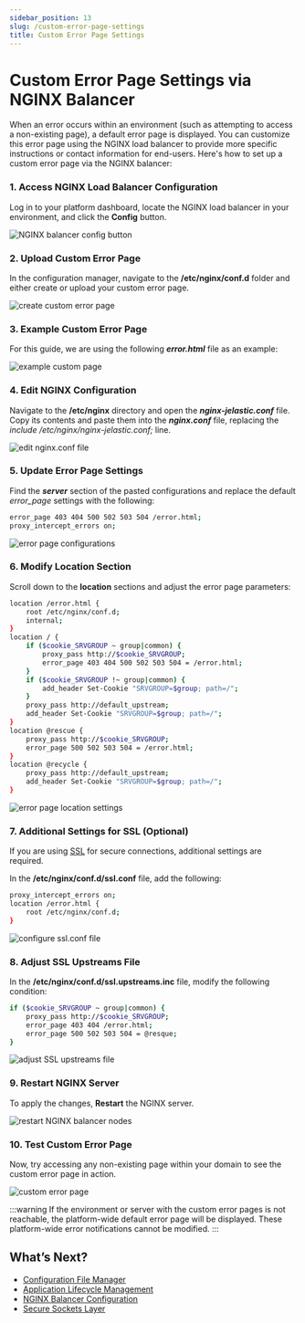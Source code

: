 ```yaml
---
sidebar_position: 13
slug: /custom-error-page-settings
title: Custom Error Page Settings
---
```

# Custom Error Page Settings via NGINX Balancer

When an error occurs within an environment (such as attempting to access a non-existing page), a default error page is displayed. You can customize this error page using the NGINX load balancer to provide more specific instructions or contact information for end-users. Here's how to set up a custom error page via the NGINX balancer:

### 1. Access NGINX Load Balancer Configuration

Log in to your platform dashboard, locate the NGINX load balancer in your environment, and click the **Config** button.

![NGINX balancer config button](#)

### 2. Upload Custom Error Page

In the configuration manager, navigate to the **/etc/nginx/conf.d** folder and either create or upload your custom error page.

![create custom error page](#)

### 3. Example Custom Error Page

For this guide, we are using the following _**error.html**_ file as an example:

![example custom page](#)

### 4. Edit NGINX Configuration

Navigate to the **/etc/nginx** directory and open the _**nginx-jelastic.conf**_ file. Copy its contents and paste them into the _**nginx.conf**_ file, replacing the _include /etc/nginx/nginx-jelastic.conf;_ line.

![edit nginx.conf file](#)

### 5. Update Error Page Settings

Find the _**server**_ section of the pasted configurations and replace the default _error_page_ settings with the following:

```bash
error_page 403 404 500 502 503 504 /error.html;
proxy_intercept_errors on;
```

![error page configurations](#)

### 6. Modify Location Section

Scroll down to the **location** sections and adjust the error page parameters:

```bash
location /error.html {
    root /etc/nginx/conf.d;
    internal;
}
location / {
    if ($cookie_SRVGROUP ~ group|common) {
        proxy_pass http://$cookie_SRVGROUP;
        error_page 403 404 500 502 503 504 = /error.html;
    }
    if ($cookie_SRVGROUP !~ group|common) {
        add_header Set-Cookie "SRVGROUP=$group; path=/";
    }
    proxy_pass http://default_upstream;
    add_header Set-Cookie "SRVGROUP=$group; path=/";
}
location @rescue {
    proxy_pass http://$cookie_SRVGROUP;
    error_page 500 502 503 504 = /error.html;
}
location @recycle {
    proxy_pass http://default_upstream;
    add_header Set-Cookie "SRVGROUP=$group; path=/";
}
```

![error page location settings](#)

### 7. Additional Settings for SSL (Optional)

If you are using [SSL](https://www.virtuozzo.com/application-platform-docs/secure-sockets-layer/) for secure connections, additional settings are required.

In the **/etc/nginx/conf.d/ssl.conf** file, add the following:

```bash
proxy_intercept_errors on;
location /error.html {
    root /etc/nginx/conf.d;
}
```

![configure ssl.conf file](#)

### 8. Adjust SSL Upstreams File

In the **/etc/nginx/conf.d/ssl.upstreams.inc** file, modify the following condition:

```bash
if ($cookie_SRVGROUP ~ group|common) {
    proxy_pass http://$cookie_SRVGROUP;
    error_page 403 404 /error.html;
    error_page 500 502 503 504 = @resque;
}
```

![adjust SSL upstreams file](#)

### 9. Restart NGINX Server

To apply the changes, **Restart** the NGINX server.

![restart NGINX balancer nodes](#)

### 10. Test Custom Error Page

Now, try accessing any non-existing page within your domain to see the custom error page in action.

![custom error page](#)

:::warning
If the environment or server with the custom error pages is not reachable, the platform-wide default error page will be displayed. These platform-wide error notifications cannot be modified.
:::

## What’s Next?

- [Configuration File Manager](https://docs.dewacloud.com/docs/configuration-file-manager/)
- [Application Lifecycle Management](https://docs.dewacloud.com/docs/how-to-manage-application-lifecycle/)
- [NGINX Balancer Configuration](https://docs.dewacloud.com/docs/nginx-balancer-config/)
- [Secure Sockets Layer](https://docs.dewacloud.com/docs/secure-sockets-layer/)